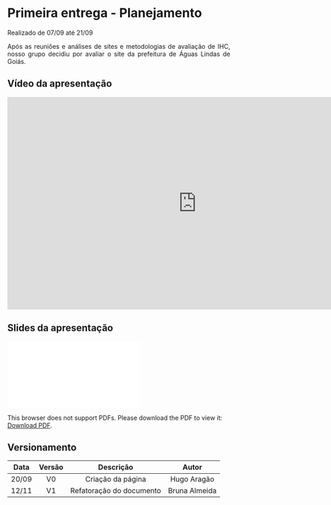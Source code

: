 # Primeira entrega - Planejamento

<p align="justify">Realizado de 07/09 até 21/09</p>
<p align="justify">Após as reuniões e análises de sites e metodologias de avaliação de IHC, nosso grupo decidiu por avaliar o site da prefeitura de Águas Lindas de Goiás.</p>


## Vídeo da apresentação

<iframe width="853" height="480" src="https://www.youtube.com/embed/G7QeHawLEUo" frameborder="0" allow="accelerometer; autoplay; clipboard-write; encrypted-media; gyroscope; picture-in-picture" allowfullscreen></iframe>

## Slides da apresentação

<object data="../../imagens/apresentacao_1.pdf" type="application/pdf" width="700px" height="400px">
<embed src="../../imagens/apresentacao_1.pdf">
        <p>This browser does not support PDFs. Please download the PDF to view it: <a href="../../imagens/apresentacao_1.pdf">Download PDF</a>.</p>
    </embed>
</object>


## Versionamento

| Data |Versão| Descrição | Autor |
|:----:|:----:|:---------:|:-----:|
|20/09 | V0   |Criação da página|Hugo Aragão|
|12/11 | V1   |Refatoração do documento|Bruna Almeida|

